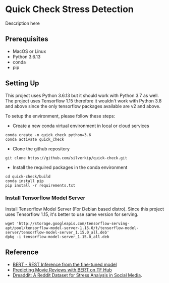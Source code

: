 # Quick Check Stress Detection 
Description here

## Prerequisites
- MacOS or Linux
- Python 3.6.13
- conda 
- pip

## Setting Up
This project uses Python 3.6.13 but it should work with Python 3.7 as well. The project uses Tensorflow 1.15 therefore it wouldn't work with Python 3.8 and above since the only tensorflow packages available are v2 and above.

To setup the environment, please follow these steps:

- Create a new conda virtual environment in local or cloud services
```
conda create -n quick_check python=3.6
conda activate quick_check
```
- Clone the github repository
```
git clone https://github.com/silverkip/quick-check.git
```
- Install the required packages in the conda environment
```
cd quick-check/build
conda install pip
pip install -r requirements.txt
```
### Install Tensorflow Model Server
Install Tensorflow Model Server (For Debian based distro). Since this project uses Tensorflow 1.15, it's better to use same version for serving.
```
wget 'http://storage.googleapis.com/tensorflow-serving-apt/pool/tensorflow-model-server-1.15.0/t/tensorflow-model-server/tensorflow-model-server_1.15.0_all.deb'
dpkg -i tensorflow-model-server_1.15.0_all.deb
```

## Reference
- [BERT - REST Inference from the fine-tuned model](https://medium.com/delvify/bert-rest-inference-from-the-fine-tuned-model-499997b32851)
- [Predicting Movie Reviews with BERT on TF Hub](https://colab.research.google.com/github/google-research/bert/blob/master/predicting_movie_reviews_with_bert_on_tf_hub.ipynb)
- [Dreaddit: A Reddit Dataset for Stress Analysis in Social Media](https://arxiv.org/abs/1911.00133).

